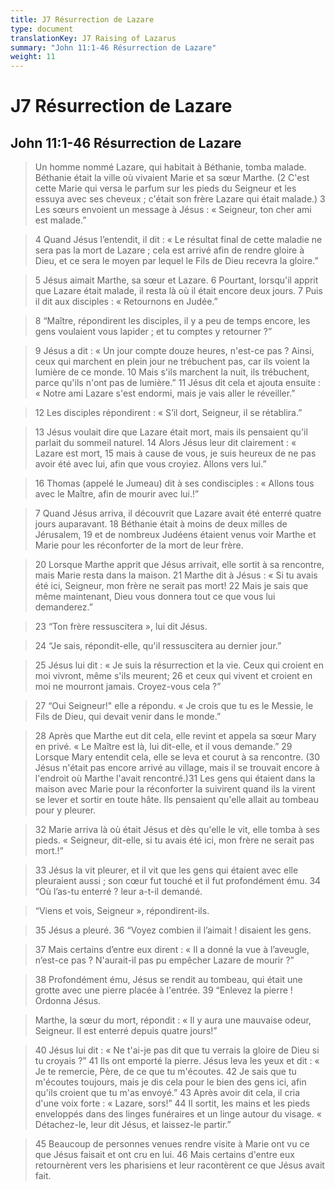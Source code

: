 ```yaml
---
title: J7 Résurrection de Lazare
type: document
translationKey: J7 Raising of Lazarus
summary: "John 11:1-46 Résurrection de Lazare"
weight: 11
---
```

# J7 Résurrection de Lazare

## John 11:1-46 Résurrection de Lazare

>   Un homme nommé Lazare, qui habitait à Béthanie, tomba malade. Béthanie était la ville où vivaient Marie et sa sœur Marthe. (2 C'est cette Marie qui versa le parfum sur les pieds du Seigneur et les essuya avec ses cheveux ; c'était son frère Lazare qui était malade.) 3 Les sœurs envoient un message à Jésus : « Seigneur, ton cher ami est malade.”

>   4 Quand Jésus l’entendit, il dit : « Le résultat final de cette maladie ne sera pas la mort de Lazare ; cela est arrivé afin de rendre gloire à Dieu, et ce sera le moyen par lequel le Fils de Dieu recevra la gloire.”

>   5 Jésus aimait Marthe, sa sœur et Lazare. 6 Pourtant, lorsqu'il apprit que Lazare était malade, il resta là où il était encore deux jours. 7 Puis il dit aux disciples : « Retournons en Judée.”

>   8 “Maître, répondirent les disciples, il y a peu de temps encore, les gens voulaient vous lapider ; et tu comptes y retourner ?”

>   9 Jésus a dit : « Un jour compte douze heures, n'est-ce pas ? Ainsi, ceux qui marchent en plein jour ne trébuchent pas, car ils voient la lumière de ce monde. 10 Mais s'ils marchent la nuit, ils trébuchent, parce qu'ils n'ont pas de lumière.” 11 Jésus dit cela et ajouta ensuite : « Notre ami Lazare s'est endormi, mais je vais aller le réveiller.”

>   12 Les disciples répondirent : « S’il dort, Seigneur, il se rétablira.”

>   13 Jésus voulait dire que Lazare était mort, mais ils pensaient qu'il parlait du sommeil naturel. 14 Alors Jésus leur dit clairement : « Lazare est mort, 15 mais à cause de vous, je suis heureux de ne pas avoir été avec lui, afin que vous croyiez. Allons vers lui.”

>   16 Thomas (appelé le Jumeau) dit à ses condisciples : « Allons tous avec le Maître, afin de mourir avec lui.!”

>   7 Quand Jésus arriva, il découvrit que Lazare avait été enterré quatre jours auparavant. 18 Béthanie était à moins de deux milles de Jérusalem, 19 et de nombreux Judéens étaient venus voir Marthe et Marie pour les réconforter de la mort de leur frère.

>   20 Lorsque Marthe apprit que Jésus arrivait, elle sortit à sa rencontre, mais Marie resta dans la maison. 21 Marthe dit à Jésus : « Si tu avais été ici, Seigneur, mon frère ne serait pas mort! 22 Mais je sais que même maintenant, Dieu vous donnera tout ce que vous lui demanderez.”

>   23 “Ton frère ressuscitera », lui dit Jésus.

>   24 “Je sais, répondit-elle, qu'il ressuscitera au dernier jour.”

>   25 Jésus lui dit : « Je suis la résurrection et la vie. Ceux qui croient en moi vivront, même s'ils meurent; 26 et ceux qui vivent et croient en moi ne mourront jamais. Croyez-vous cela ?”

>   27 “Oui Seigneur!" elle a répondu. « Je crois que tu es le Messie, le Fils de Dieu, qui devait venir dans le monde.”

>   28 Après que Marthe eut dit cela, elle revint et appela sa sœur Mary en privé. « Le Maître est là, lui dit-elle, et il vous demande.” 29 Lorsque Mary entendit cela, elle se leva et courut à sa rencontre. (30 Jésus n'était pas encore arrivé au village, mais il se trouvait encore à l'endroit où Marthe l'avait rencontré.)31 Les gens qui étaient dans la maison avec Marie pour la réconforter la suivirent quand ils la virent se lever et sortir en toute hâte. Ils pensaient qu'elle allait au tombeau pour y pleurer.

>   32 Marie arriva là où était Jésus et dès qu'elle le vit, elle tomba à ses pieds. « Seigneur, dit-elle, si tu avais été ici, mon frère ne serait pas mort.!”

>   33 Jésus la vit pleurer, et il vit que les gens qui étaient avec elle pleuraient aussi ; son cœur fut touché et il fut profondément ému. 34 “Où l’as-tu enterré ? leur a-t-il demandé.

>   “Viens et vois, Seigneur », répondirent-ils.

>   35 Jésus a pleuré. 36 “Voyez combien il l’aimait ! disaient les gens.

>   37 Mais certains d’entre eux dirent : « Il a donné la vue à l’aveugle, n’est-ce pas ? N'aurait-il pas pu empêcher Lazare de mourir ?”

>   38 Profondément ému, Jésus se rendit au tombeau, qui était une grotte avec une pierre placée à l'entrée. 39 “Enlevez la pierre ! Ordonna Jésus.

>   Marthe, la sœur du mort, répondit : « Il y aura une mauvaise odeur, Seigneur. Il est enterré depuis quatre jours!”

>   40 Jésus lui dit : « Ne t'ai-je pas dit que tu verrais la gloire de Dieu si tu croyais ?” 41 Ils ont emporté la pierre. Jésus leva les yeux et dit : « Je te remercie, Père, de ce que tu m'écoutes. 42 Je sais que tu m'écoutes toujours, mais je dis cela pour le bien des gens ici, afin qu'ils croient que tu m'as envoyé.” 43 Après avoir dit cela, il cria d'une voix forte : « Lazare, sors!” 44 Il sortit, les mains et les pieds enveloppés dans des linges funéraires et un linge autour du visage. « Détachez-le, leur dit Jésus, et laissez-le partir.”

>   45 Beaucoup de personnes venues rendre visite à Marie ont vu ce que Jésus faisait et ont cru en lui. 46 Mais certains d'entre eux retournèrent vers les pharisiens et leur racontèrent ce que Jésus avait fait.
